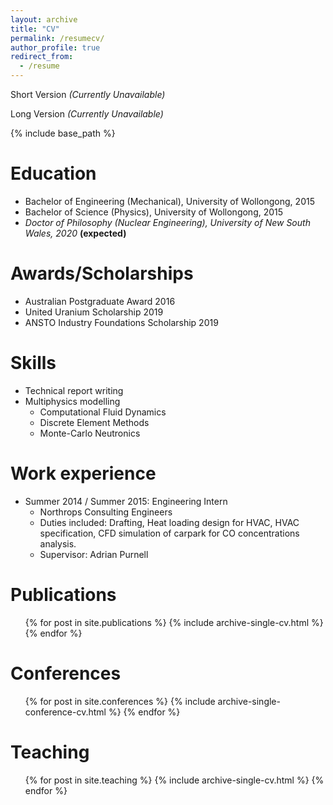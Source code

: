 ```yaml
---
layout: archive
title: "CV"
permalink: /resumecv/
author_profile: true
redirect_from:
  - /resume
---
```


Short Version *(Currently Unavailable)*

Long Version *(Currently Unavailable)*


{% include base_path %}

Education
======
* Bachelor of Engineering (Mechanical), University of Wollongong, 2015
* Bachelor of Science (Physics), University of Wollongong, 2015
* *Doctor of Philosophy (Nuclear Engineering), University of New South Wales, 2020* **(expected)**

Awards/Scholarships
======
* Australian Postgraduate Award 2016
* United Uranium Scholarship 2019
* ANSTO Industry Foundations Scholarship 2019

Skills
======
* Technical report writing
* Multiphysics modelling
  * Computational Fluid Dynamics
  * Discrete Element Methods
  * Monte-Carlo Neutronics

Work experience
======
* Summer 2014 / Summer 2015: Engineering Intern
  * Northrops Consulting Engineers
  * Duties included: Drafting, Heat loading design for HVAC, HVAC specification, CFD simulation of carpark for CO concentrations analysis.
  * Supervisor: Adrian Purnell

Publications
======
  <ul>{% for post in site.publications %}
    {% include archive-single-cv.html %}
  {% endfor %}</ul>
  
Conferences
======
  <ul>{% for post in site.conferences %}
    {% include archive-single-conference-cv.html %}
  {% endfor %}</ul>
  
Teaching
======
  <ul>{% for post in site.teaching %}
    {% include archive-single-cv.html %}
  {% endfor %}</ul>
